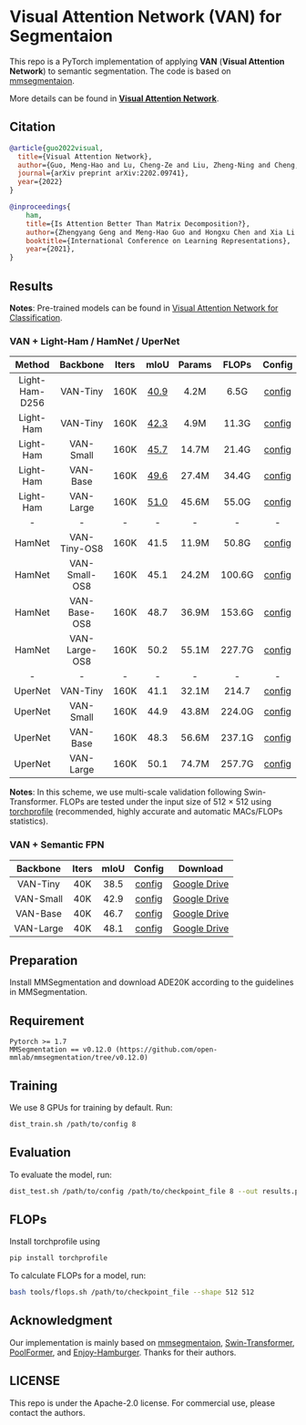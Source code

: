 # Visual Attention Network (VAN) for Segmentaion

This repo is a PyTorch implementation of applying **VAN** (**Visual Attention Network**) to semantic segmentation.
The code is based on [mmsegmentaion](https://github.com/open-mmlab/mmsegmentation/tree/v0.12.0).

More details can be found in [**Visual Attention Network**](https://arxiv.org/abs/2202.09741).

## Citation

```bib
@article{guo2022visual,
  title={Visual Attention Network},
  author={Guo, Meng-Hao and Lu, Cheng-Ze and Liu, Zheng-Ning and Cheng, Ming-Ming and Hu, Shi-Min},
  journal={arXiv preprint arXiv:2202.09741},
  year={2022}
}

@inproceedings{
    ham,
    title={Is Attention Better Than Matrix Decomposition?},
    author={Zhengyang Geng and Meng-Hao Guo and Hongxu Chen and Xia Li and Ke Wei and Zhouchen Lin},
    booktitle={International Conference on Learning Representations},
    year={2021},
}
```

## Results

**Notes**: Pre-trained models can be found in [Visual Attention Network for Classification](https://github.com/Visual-Attention-Network/VAN-Classification).

### VAN + Light-Ham / HamNet / UperNet

|   Method  |    Backbone     | Iters | mIoU | Params | FLOPs  | Config | Download  |
| :-------: | :-------------: | :---: | :--: | :----: | :----: | :----: | :-------: |
|  Light-Ham-D256  |    VAN-Tiny     | 160K | [40.9](https://github.com/Visual-Attention-Network/VAN-Segmentation/blob/main/work_dirs/hamnet_light_van_tiny_d256_512x512_160k_ade20k/eval_multi_scale_20220321_052101.json) | 4.2M | 6.5G | [config](https://github.com/Visual-Attention-Network/VAN-Segmentation/blob/main/configs/ham/hamnet_light_van_tiny_d256_512x512_160k_ade20k.py)  | [Google Drive](https://drive.google.com/file/d/11XjGgqgqWJOUKdIEWuInQJyi4wAChaWN/view?usp=sharing) |
|  Light-Ham  |    VAN-Tiny     | 160K | [42.3](https://github.com/Visual-Attention-Network/VAN-Segmentation/blob/main/work_dirs/hamnet_light_van_tiny_512x512_160k_ade20k/eval_multi_scale_20220323_130645.json) | 4.9M | 11.3G |  [config](https://github.com/Visual-Attention-Network/VAN-Segmentation/blob/main/configs/ham/hamnet_light_van_tiny_512x512_160k_ade20k.py)  | [Google Drive](https://drive.google.com/file/d/1MkjNxqOuoVtt58jIKY-11B6TfDrdH1sX/view?usp=sharing) |
|  Light-Ham  |    VAN-Small    | 160K | [45.7](https://github.com/Visual-Attention-Network/VAN-Segmentation/blob/main/work_dirs/hamnet_light_van_small_512x512_160k_ade20k/eval_multi_scale_20220323_124229.json) | 14.7M | 21.4G | [config](https://github.com/Visual-Attention-Network/VAN-Segmentation/blob/main/configs/ham/hamnet_light_van_small_512x512_160k_ade20k.py)  | [Google Drive](https://drive.google.com/file/d/1ocFNvV2Dr8kXsytY_9QO5FBGk1zTOgS3/view?usp=sharing) |
|  Light-Ham  |    VAN-Base     | 160K | [49.6](https://github.com/Visual-Attention-Network/VAN-Segmentation/blob/main/work_dirs/hamnet_light_van_base_512x512_160k_ade20k/eval_multi_scale_20220323_135751.json) | 27.4M | 34.4G | [config](https://github.com/Visual-Attention-Network/VAN-Segmentation/blob/main/configs/ham/hamnet_light_van_base_512x512_160k_ade20k.py)  | [Google Drive](https://drive.google.com/file/d/1-wVJgdztqWYv-MvCp6deFO0pDpciAg6h/view?usp=sharing) |
|  Light-Ham  |    VAN-Large    | 160K | [51.0](https://github.com/Visual-Attention-Network/VAN-Segmentation/blob/main/work_dirs/hamnet_light_van_large_512x512_160k_ade20k/eval_multi_scale_20220323_142104.json) | 45.6M | 55.0G | [config](https://github.com/Visual-Attention-Network/VAN-Segmentation/blob/main/configs/ham/hamnet_light_van_large_512x512_160k_ade20k.py)  | [Google Drive](https://drive.google.com/file/d/1iW-upuWcZybJyGv8_3qnpgGoX0Wq9emk/view?usp=sharing) |
|  -  | - | - | - | -  | - | - | - |
|  HamNet  |    VAN-Tiny-OS8     | 160K | 41.5 | 11.9M | 50.8G | [config](https://github.com/Visual-Attention-Network/VAN-Segmentation/blob/main/configs/upernet/VAN/upernet_van_tiny_512x512_160k_ade20k.py)  | [Google Drive](https://drive.google.com/file/d/1T1BxnBr4rErKaKiUwp_xF-Ik7j7jINJR/view?usp=sharing) |
|  HamNet  |    VAN-Small-OS8    | 160K | 45.1 | 24.2M | 100.6G |   [config](https://github.com/Visual-Attention-Network/VAN-Segmentation/blob/main/configs/upernet/VAN/upernet_van_small_512x512_160k_ade20k.py)  | [Google Drive](https://drive.google.com/file/d/1kfZIMZINOprSL6G113sm_KjPlE10nbWz/view?usp=sharing) |
|  HamNet  |    VAN-Base-OS8     | 160K | 48.7 | 36.9M | 153.6G | [config](https://github.com/Visual-Attention-Network/VAN-Segmentation/blob/main/configs/upernet/VAN/upernet_van_base_512x512_160k_ade20k.py)  | [Google Drive](https://drive.google.com/file/d/1jH1jx6KPckEL0-Ozje0koT8uFw0Bjyfi/view?usp=sharing) |
|  HamNet  |    VAN-Large-OS8    | 160K | 50.2 | 55.1M | 227.7G | [config](https://github.com/Visual-Attention-Network/VAN-Segmentation/blob/main/configs/upernet/VAN/upernet_van_large_512x512_160k_ade20k.py)  | [Google Drive](https://drive.google.com/file/d/1tPEQ9W1Pn_Bmkn3eGOtjM8dMZ0mTK4ka/view?usp=sharing) |
|  -  | - | - | - | -  | - | - | - |
|  UperNet  |    VAN-Tiny  | 160K | 41.1 | 32.1M | 214.7 | [config](https://github.com/Visual-Attention-Network/VAN-Segmentation/blob/main/configs/upernet/VAN/upernet_van_tiny_512x512_160k_ade20k.py)  |  |
|  UperNet  |    VAN-Small    | 160K |  44.9  | 43.8M | 224.0G | [config](https://github.com/Visual-Attention-Network/VAN-Segmentation/blob/main/configs/upernet/VAN/upernet_van_small_512x512_160k_ade20k.py)  |  |
|  UperNet  |    VAN-Base     | 160K | 48.3 | 56.6M | 237.1G | [config](https://github.com/Visual-Attention-Network/VAN-Segmentation/blob/main/configs/upernet/VAN/upernet_van_base_512x512_160k_ade20k.py)  |  |
|  UperNet  |    VAN-Large    | 160K |  50.1 | 74.7M | 257.7G | [config](https://github.com/Visual-Attention-Network/VAN-Segmentation/blob/main/configs/upernet/VAN/upernet_van_large_512x512_160k_ade20k.py)  |  |

**Notes**: In this scheme, we use multi-scale validation following Swin-Transformer. FLOPs are tested under the input size of 512 $\times$ 512 using [torchprofile](https://github.com/zhijian-liu/torchprofile) (recommended, highly accurate and automatic MACs/FLOPs statistics).

### VAN + Semantic FPN

|    Backbone     | Iters | mIoU | Config | Download  |
| :-------------: | :-----: | :------: | :------------: | :----: |
|    VAN-Tiny     | 40K | 38.5 |  [config](https://github.com/Visual-Attention-Network/VAN-Segmentation/blob/main/configs/sem_fpn/VAN/fpn_van_tiny_ade20k_40k.py)  | [Google Drive](https://drive.google.com/file/d/1Jl8LtyvOl6xeNMKCjpK2Rp_tGRfua8LJ/view?usp=sharing) |
|    VAN-Small    | 40K |  42.9  |  [config](https://github.com/Visual-Attention-Network/VAN-Segmentation/blob/main/configs/sem_fpn/VAN/fpn_van_small_ade20k_40k.py)  | [Google Drive](https://drive.google.com/file/d/1Xfuo9D3Fo7b6zSCLTWE77k2jgYSHVSb8/view?usp=sharing) |
|    VAN-Base     | 40K | 46.7   |  [config](https://github.com/Visual-Attention-Network/VAN-Segmentation/blob/main/configs/sem_fpn/VAN/fpn_van_base_ade20k_40k.py)  | [Google Drive](https://drive.google.com/file/d/1Ar4Hq9DjgaULQKfwM-jJvSO-D6gendpf/view?usp=sharing) |
|    VAN-Large    | 40K |  48.1  |  [config](https://github.com/Visual-Attention-Network/VAN-Segmentation/blob/main/configs/sem_fpn/VAN/fpn_van_large_ade20k_40k.py)  | [Google Drive](https://drive.google.com/file/d/1v61uCi07IC6eyVHn3xbJqz4nOiGa1POY/view?usp=sharing) |

## Preparation

Install MMSegmentation and download ADE20K according to the guidelines in MMSegmentation.

## Requirement

```
Pytorch >= 1.7
MMSegmentation == v0.12.0 (https://github.com/open-mmlab/mmsegmentation/tree/v0.12.0)
```

## Training

We use 8 GPUs for training by default. Run:

```bash
dist_train.sh /path/to/config 8
```

## Evaluation

To evaluate the model, run:

```bash
dist_test.sh /path/to/config /path/to/checkpoint_file 8 --out results.pkl --eval mIoU
```

## FLOPs

Install torchprofile using

```bash
pip install torchprofile
```

To calculate FLOPs for a model, run:

```bash
bash tools/flops.sh /path/to/checkpoint_file --shape 512 512
```


## Acknowledgment

Our implementation is mainly based on [mmsegmentaion](https://github.com/open-mmlab/mmsegmentation/tree/v0.12.0), [Swin-Transformer](https://github.com/SwinTransformer/Swin-Transformer-Semantic-Segmentation), [PoolFormer](https://github.com/sail-sg/poolformer), and [Enjoy-Hamburger](https://github.com/Gsunshine/Enjoy-Hamburger). Thanks for their authors.

## LICENSE

This repo is under the Apache-2.0 license. For commercial use, please contact the authors.
